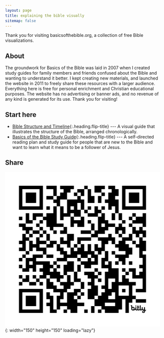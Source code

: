```yaml
---
layout: page
title: explaining the bible visually
sitemap: false
---
```


Thank you for visiting basicsofthebible.org, a collection of free Bible visualizations.

## About
The groundwork for Basics of the Bible was laid in 2007 when I created study guides for family members and friends confused about the Bible and wanting to understand it better. I kept creating new materials, and launched the website in 2011 to freely share these resources with a larger audience. Everything here is free for personal enrichment and Christian educational purposes. The website has no advertising or banner ads, and no revenue of any kind is generated for its use. Thank you for visiting!

## Start here
* [Bible Structure and Timeline](bst/README.md){:.heading.flip-title} --- A visual guide that illustrates the structure of the Bible, arranged chronologically.
* [Basics of the Bible Study Guide](studyguide/Introduction.md){:.heading.flip-title} --- A self-directed reading plan and study guide for people that are new to the Bible and want to learn what it means to be a follower of Jesus.

## Share <span class="icon-qrcode"></span>
 ![Actual-size image](assets/img/misc/homepage_qr.png){: width="150" height="150" loading="lazy"}
